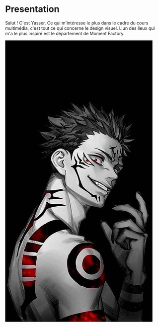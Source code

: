# Presentation
Salut ! C'est Yasser. Ce qui m'intéresse le plus dans le cadre du cours multimédia, c'est tout ce qui concerne le design visuel. L'un des lieux qui m'a le plus inspiré est le département de Moment Factory.

![photo](OIP.jfif)
